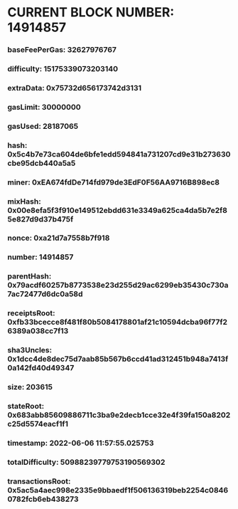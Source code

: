 # CURRENT BLOCK NUMBER: 14914857

### baseFeePerGas: 32627976767
### difficulty: 15175339073203140
### extraData: 0x75732d656173742d3131
### gasLimit: 30000000
### gasUsed: 28187065
### hash: 0x5c4b7e73ca604de6bfe1edd594841a731207cd9e31b273630cbe95dcb440a5a5
### miner: 0xEA674fdDe714fd979de3EdF0F56AA9716B898ec8
### mixHash: 0x00e8efa5f3f910e149512ebdd631e3349a625ca4da5b7e2f85e827d9d37b475f
### nonce: 0xa21d7a7558b7f918
### number: 14914857
### parentHash: 0x79acdf60257b8773538e23d255d29ac6299eb35430c730a7ac72477d6dc0a58d
### receiptsRoot: 0xfb33bcecce8f481f80b5084178801af21c10594dcba96f77f26389a038cc7f13
### sha3Uncles: 0x1dcc4de8dec75d7aab85b567b6ccd41ad312451b948a7413f0a142fd40d49347
### size: 203615
### stateRoot: 0x683abb85609886711c3ba9e2decb1cce32e4f39fa150a8202c25d5574eacf1f1
### timestamp: 2022-06-06 11:57:55.025753
### totalDifficulty: 50988239779753190569302
### transactionsRoot: 0x5ac5a4aec998e2335e9bbaedf1f506136319beb2254c08460782fcb6eb438273
